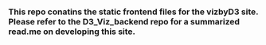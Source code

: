 ### This repo conatins the static frontend files for the vizbyD3 site.  Please refer to the D3_Viz_backend repo for a summarized read.me on developing this site.  
